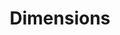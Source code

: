 ---
bigquery: https://console.cloud.google.com/bigquery?p=covid-19-dimensions-ai&page=table&d=data&t=publications
contributors: Digital Science, https://www.digital-science.com/
cost: Free for personal, non-commercial use.
description: Dimensions contains more than 100 million publications, ranging from
  articles published in scholarly journals, books and book chapters, to preprints
  and conference proceedings. All publications are contextualized with linked data
  sets, funding, publications, patents, clinical trials, and policy documents. You
  can also view associated categories, funders, institutions, and researcher profiles.
documentation: https://docs.dimensions.ai/bigquery/index.html
last_edit: Mon, 04 Apr 2022 19:04:00 GMT
location: https://www.dimensions.ai/products/free/
maintained_by: Digital Science, https://www.digital-science.com/
schema_fields: '[''journal_lists'', ''filing_status'', ''funder_countries'', ''language'',
  ''publication_ids'', ''abstract'', ''brief_title'', ''funding_gbp'', ''category_icrp_cso'',
  ''family_members_ids'', ''research_org_state_names'', ''publication_date'', ''date_normal'',
  ''repository_name'', ''original_assignee'', ''date'', ''type'', ''research_orgs'',
  ''funding_amount'', ''funder_org_state_codes'', ''embargo_date'', ''funding_currency'',
  ''researcher_ids'', ''eisbn'', ''original_title'', ''acronym'', ''funder_org'',
  ''acronyms'', ''pages'', ''clinical_trial_ids'', ''created_date'', ''legal_events'',
  ''supporting_grant_ids'', ''authors'', ''category_for'', ''relationships'', ''original_assignee_countries'',
  ''category_hra'', ''book_title'', ''funding_nzd'', ''current_assignee_countries'',
  ''interventions'', ''foa_number'', ''granted_year'', ''repository_url'', ''resulting_publication_ids'',
  ''expiration_year'', ''investigators'', ''labels'', ''filing_date'', ''editors'',
  ''date_online'', ''established'', ''license'', ''start_date'', ''description'',
  ''research_org_state_codes'', ''category_rcdc'', ''funding_cny'', ''current_assignee'',
  ''status'', ''book_series_title'', ''mesh_headings'', ''publication_year'', ''grant_number'',
  ''associated_grant_ids'', ''family_id'', ''cpc'', ''priority_year'', ''aliases'',
  ''acknowledgements'', ''proceedings_title'', ''cited_by_ids'', ''pmcid'', ''research_org_city_names'',
  ''funding_usd'', ''jurisdiction'', ''family_count'', ''funding_details'', ''funding_cad'',
  ''patent_ids'', ''open_access_categories_v2'', ''registry'', ''external_ids'', ''research_org_cities'',
  ''parent_id'', ''reference_ids'', ''funder_org_cities'', ''funder_org_acronyms'',
  ''filing_year'', ''associated_publication_id'', ''research_org_country_names'',
  ''active_years'', ''issue'', ''category_bra'', ''date_modified'', ''category_hrcs_hc'',
  ''wikipedia_url'', ''funder_org_countries'', ''publisher'', ''citations_count'',
  ''research_org_countries'', ''organisation_details'', ''categories'', ''original_assignee_orgs'',
  ''legal_status'', ''category_hrcs_rac'', ''associated_publication_arxiv_id'', ''category_sdg'',
  ''associated_publication_pmid'', ''granted_date'', ''links'', ''assignee_countries'',
  ''conference'', ''altmetrics'', ''citations'', ''end_date'', ''funding_chf'', ''email_address'',
  ''date_imported_gbq'', ''funder_orgs'', ''id'', ''category_uoa'', ''priority_date'',
  ''inventor_names'', ''isbn'', ''end_year'', ''category_icrp_ct'', ''original_abstract'',
  ''ipcr'', ''linkout'', ''citation_string'', ''open_access_categories'', ''gender'',
  ''associated_publication_doi'', ''funding_aud'', ''address'', ''date_print'', ''arxiv_id'',
  ''title'', ''application_number'', ''resulting_publication_doi'', ''date_inserted'',
  ''funding_eur'', ''doi'', ''metrics'', ''expiration_date'', ''types'', ''kind'',
  ''mesh_terms'', ''conditions'', ''journal'', ''pmid'', ''year'', ''volume'', ''name'',
  ''assignee_orgs'', ''repository_id'', ''phase'', ''concepts'', ''start_year'', ''current_assignee_orgs'',
  ''funding_jpy'', ''subtitles'', ''source_id'']'
shortname: dimensions
tags:
- scholarly literature
- patents
- funding
- clinical trials
- academic profiles
terms_of_use: 'Use of both the Dimensions COVID-19 dataset and full Dimensions dataset
  are subject to the Dimensions Terms of use: https://www.dimensions.ai/policies-terms-legal '
title: Dimensions
uuid: dcff88bd-fe6b-4fdb-8159-809bf9d7bc1c
---